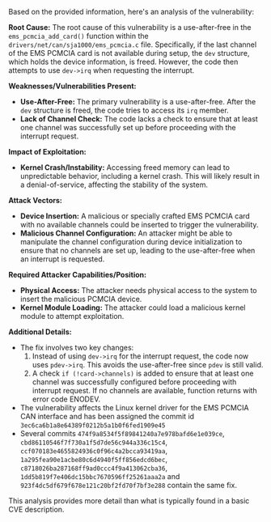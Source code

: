 Based on the provided information, here's an analysis of the vulnerability:

**Root Cause:**
The root cause of this vulnerability is a use-after-free in the `ems_pcmcia_add_card()` function within the `drivers/net/can/sja1000/ems_pcmcia.c` file. Specifically, if the last channel of the EMS PCMCIA card is not available during setup, the `dev` structure, which holds the device information, is freed. However, the code then attempts to use `dev->irq` when requesting the interrupt.

**Weaknesses/Vulnerabilities Present:**
- **Use-After-Free:** The primary vulnerability is a use-after-free. After the `dev` structure is freed, the code tries to access its `irq` member.
- **Lack of Channel Check:**  The code lacks a check to ensure that at least one channel was successfully set up before proceeding with the interrupt request.

**Impact of Exploitation:**
- **Kernel Crash/Instability:** Accessing freed memory can lead to unpredictable behavior, including a kernel crash. This will likely result in a denial-of-service, affecting the stability of the system.

**Attack Vectors:**
- **Device Insertion:** A malicious or specially crafted EMS PCMCIA card with no available channels could be inserted to trigger the vulnerability.
- **Malicious Channel Configuration:** An attacker might be able to manipulate the channel configuration during device initialization to ensure that no channels are set up, leading to the use-after-free when an interrupt is requested.

**Required Attacker Capabilities/Position:**
- **Physical Access:** The attacker needs physical access to the system to insert the malicious PCMCIA device.
- **Kernel Module Loading:** The attacker could load a malicious kernel module to attempt exploitation.

**Additional Details:**
- The fix involves two key changes:
    1.  Instead of using `dev->irq` for the interrupt request, the code now uses `pdev->irq`. This avoids the use-after-free since `pdev` is still valid.
    2. A check `if (!card->channels)` is added to ensure that at least one channel was successfully configured before proceeding with interrupt request. If no channels are available, function returns with error code ENODEV.
- The vulnerability affects the Linux kernel driver for the EMS PCMCIA CAN interface and has been assigned the commit id `3ec6ca6b1a8e64389f0212b5a1b0f6fed1909e45`
- Several commits `474f9a8534f5f89841240a7e978bafd6e1e039ce`, `cbd86110546f7f730a1f5d7de56c944a336c15c4`, `ccf070183e4655824936c0f96c4a2bcca93419aa`, `1a295fea90e1acbe80c6d4940f5ff856edcd6bec`, `c8718026ba287168ff9ad0ccc4f9a413062cba36`, `1dd5b819f7e406dc15bbc7670596ff25261aaa2a` and `923f4dc5df679f678e121c20bf2fd70f7bf3e288` contain the same fix.

This analysis provides more detail than what is typically found in a basic CVE description.